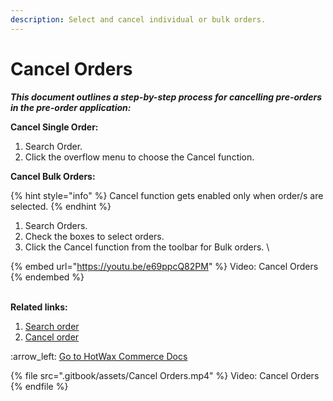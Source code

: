 ```yaml
---
description: Select and cancel individual or bulk orders.
---
```


# Cancel Orders

_**This document outlines a step-by-step process for cancelling pre-orders  in the pre-order application:**_

**Cancel Single Order:**

1. Search Order.
2. Click the overflow menu to choose the Cancel function.

**Cancel Bulk Orders:**

{% hint style="info" %}
Cancel function gets enabled only when order/s are selected.&#x20;
{% endhint %}

1. Search Orders.
2. Check the boxes to select orders.&#x20;
3. Click the Cancel function from the toolbar for Bulk orders. \


{% embed url="https://youtu.be/e69ppcQ82PM" %}
Video: Cancel Orders
{% endembed %}

\
**Related links:**

1. [Search order](http://127.0.0.1:5000/s/PtD5lh2DqmKcdWTxcOWL/orders-page/search-order)
2. [Cancel order](http://127.0.0.1:5000/s/PtD5lh2DqmKcdWTxcOWL/orders-page/cancel-item)



:arrow\_left: [Go to HotWax Commerce Docs](http://127.0.0.1:5000/o/l53nGvPQLhOHrKCP9HTG/s/TefRnbhmBjhScpq172vl/)

{% file src=".gitbook/assets/Cancel Orders.mp4" %}
Video: Cancel Orders
{% endfile %}
